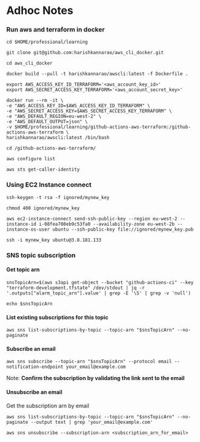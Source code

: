 # Adhoc Notes

### Run aws and terraform in docker

    cd $HOME/professional/learning

    git clone git@github.com:harishkannarao/aws_cli_docker.git

    cd aws_cli_docker

    docker build --pull -t harishkannarao/awscli:latest -f Dockerfile .

    export AWS_ACCESS_KEY_ID_TERRAFORM='<aws_account_key_id>'
    export AWS_SECRET_ACCESS_KEY_TERRAFORM='<aws_account_secret_key>'

    docker run --rm -it \
    -e "AWS_ACCESS_KEY_ID=$AWS_ACCESS_KEY_ID_TERRAFORM" \
    -e "AWS_SECRET_ACCESS_KEY=$AWS_SECRET_ACCESS_KEY_TERRAFORM" \
    -e "AWS_DEFAULT_REGION=eu-west-2" \
    -e "AWS_DEFAULT_OUTPUT=json" \
    -v $HOME/professional/learning/github-actions-aws-terraform:/github-actions-aws-terraform \
    harishkannarao/awscli:latest /bin/bash

    cd /github-actions-aws-terraform/

    aws configure list

    aws sts get-caller-identity 

### Using EC2 Instance connect

    ssh-keygen -t rsa -f ignored/mynew_key

    chmod 400 ignored/mynew_key

    aws ec2-instance-connect send-ssh-public-key --region eu-west-2 --instance-id i-08fea708eb9c53fa0 --availability-zone eu-west-2b --instance-os-user ubuntu --ssh-public-key file://ignored/mynew_key.pub

    ssh -i mynew_key ubuntu@3.8.181.133

### SNS topic subscription

#### Get topic arn

    snsTopicArn=$(aws s3api get-object --bucket "github-actions-ci" --key "terraform-development.tfstate" /dev/stdout | jq -r '.outputs["alarm_topic_arn"].value' | grep -E '\S' | grep -v 'null')

    echo $snsTopicArn

#### List existing subscriptions for this topic

    aws sns list-subscriptions-by-topic --topic-arn "$snsTopicArn" --no-paginate

#### Subscribe an email

    aws sns subscribe --topic-arn "$snsTopicArn" --protocol email --notification-endpoint your_email@example.com

Note: **Confirm the subscription by validating the link sent to the email**

#### Unsubscribe an email

Get the subscription arn by email

    aws sns list-subscriptions-by-topic --topic-arn "$snsTopicArn" --no-paginate --output text | grep 'your_email@example.com'

    aws sns unsubscribe --subscription-arn <subscription_arn_for_email>

